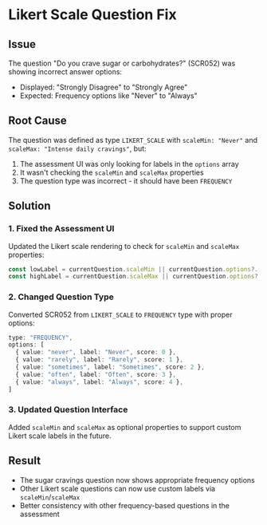 # Likert Scale Question Fix

## Issue
The question "Do you crave sugar or carbohydrates?" (SCR052) was showing incorrect answer options:
- Displayed: "Strongly Disagree" to "Strongly Agree" 
- Expected: Frequency options like "Never" to "Always"

## Root Cause
The question was defined as type `LIKERT_SCALE` with `scaleMin: "Never"` and `scaleMax: "Intense daily cravings"`, but:
1. The assessment UI was only looking for labels in the `options` array
2. It wasn't checking the `scaleMin` and `scaleMax` properties
3. The question type was incorrect - it should have been `FREQUENCY`

## Solution

### 1. Fixed the Assessment UI
Updated the Likert scale rendering to check for `scaleMin` and `scaleMax` properties:
```typescript
const lowLabel = currentQuestion.scaleMin || currentQuestion.options?.[0]?.label || "Strongly Disagree";
const highLabel = currentQuestion.scaleMax || currentQuestion.options?.[1]?.label || "Strongly Agree";
```

### 2. Changed Question Type
Converted SCR052 from `LIKERT_SCALE` to `FREQUENCY` type with proper options:
```typescript
type: "FREQUENCY",
options: [
  { value: "never", label: "Never", score: 0 },
  { value: "rarely", label: "Rarely", score: 1 },
  { value: "sometimes", label: "Sometimes", score: 2 },
  { value: "often", label: "Often", score: 3 },
  { value: "always", label: "Always", score: 4 },
]
```

### 3. Updated Question Interface
Added `scaleMin` and `scaleMax` as optional properties to support custom Likert scale labels in the future.

## Result
- The sugar cravings question now shows appropriate frequency options
- Other Likert scale questions can now use custom labels via `scaleMin`/`scaleMax`
- Better consistency with other frequency-based questions in the assessment
